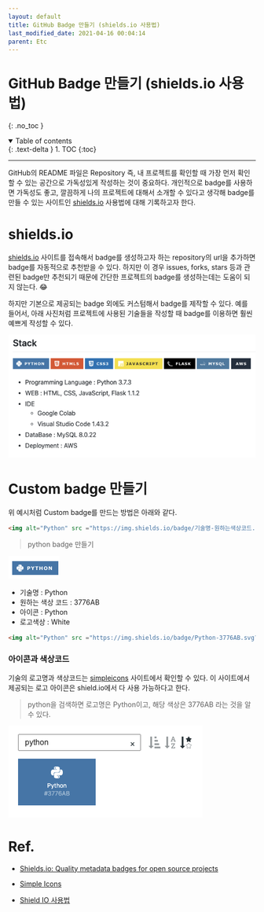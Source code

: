 ```yaml
---
layout: default
title: GitHub Badge 만들기 (shields.io 사용법)
last_modified_date: 2021-04-16 00:04:14
parent: Etc
---
```


# GitHub Badge 만들기 (shields.io 사용법)

{: .no_toc }

<details open markdown="block">
  <summary>
    Table of contents
  </summary>
  {: .text-delta }
1. TOC
{:toc}
</details>

---

GitHub의 README 파일은 Repository 즉, 내 프로젝트를 확인할 때 가장 먼저 확인할 수 있는 공간으로 가독성있게 작성하는 것이 중요하다. 개인적으로 badge를 사용하면 가독성도 좋고, 깔끔하게 나의 프로젝트에 대해서 소개할 수 있다고 생각해 badge를 만들 수 있는 사이트인 [shields.io](http://shields.io) 사용법에 대해 기록하고자 한다.

# shields.io

[shields.io](http://shields.io/) 사이트를 접속해서 badge를 생성하고자 하는 repository의 url을 추가하면 badge를 자동적으로 추천받을 수 있다. 하지만 이 경우 issues, forks, stars 등과 관련된 badge만 추천되기 때문에 간단한 프로젝트의 badge를 생성하는데는 도움이 되지 않는다. 😂

하지만 기본으로 제공되는 badge 외에도 커스텀해서 badge를 제작할 수 있다. 예를 들어서, 아래 사진처럼 프로젝트에 사용된 기술들을 작성할 때 badge를 이용하면 훨씬 예쁘게 작성할 수 있다.

![badge1](/assets/images/etc/badge1.png)

# Custom badge 만들기

위 예시처럼 Custom badge를 만드는 방법은 아래와 같다.

```markdown
<img alt="Python" src ="https://img.shields.io/badge/기술명-원하는색상코드.svg?&style=for-the-badge&logo=로고명&logoColor=로고색상"/>
```

> python badge 만들기

![badge2](/assets/images/etc/badge2.png)

- 기술명 : Python
- 원하는 색상 코드 : 3776AB
- 아이콘 : Python
- 로고색상 : White

```markdown
<img alt="Python" src ="https://img.shields.io/badge/Python-3776AB.svg?&style=for-the-badge&logo=Python&logoColor=white"/>
```

### 아이콘과 색상코드

기술의 로고명과 색상코드는 [simpleicons](https://simpleicons.org/) 사이트에서 확인할 수 있다. 이 사이트에서 제공되는 로고 아이콘은 shield.io에서 다 사용 가능하다고 한다.

> python을 검색하면 로고명은 Python이고, 해당 색상은 3776AB 라는 것을 알 수 있다.

![badge3](/assets/images/etc/badge3.png)

# Ref.

- [Shields.io: Quality metadata badges for open source projects](https://shields.io/)

- [Simple Icons](https://simpleicons.org/)

- [Shield IO 사용법](https://velog.io/@loakick/Shield-IO-%EC%82%AC%EC%9A%A9%EB%B2%95-iojyndy4pi)
